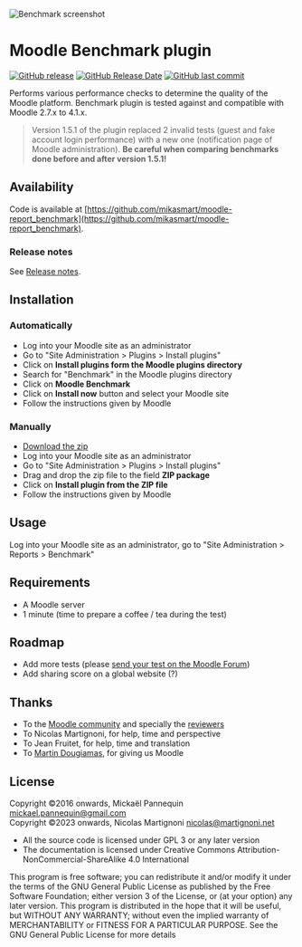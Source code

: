 ![Benchmark screenshot](https://github.com/mikasmart/moodle-report_benchmark/blob/master/screenshot.png)

# Moodle Benchmark plugin

[![GitHub release](https://img.shields.io/github/release/mikasmart/moodle-report_benchmark.svg)](https://github.com/mikasmart/moodle-report_benchmark/releases/latest)
[![GitHub Release Date](https://img.shields.io/github/release-date/mikasmart/moodle-report_benchmark.svg)](https://github.com/mikasmart/moodle-report_benchmark/releases/latest)
[![GitHub last commit](https://img.shields.io/github/last-commit/mikasmart/moodle-report_benchmark.svg)](https://github.com/mikasmart/moodle-report_benchmark/commits/)

Performs various performance checks to determine the quality of the Moodle platform. Benchmark plugin is tested against and compatible with Moodle 2.7.x to 4.1.x.

> Version 1.5.1 of the plugin replaced 2 invalid tests (guest and fake account login performance) with a new one (notification page of Moodle administration). __Be careful when comparing benchmarks done before and after version 1.5.1!__

## Availability

Code is available at [https://github.com/mikasmart/moodle-report_benchmark](https://github.com/mikasmart/moodle-report_benchmark).

### Release notes

See [Release notes](https://github.com/mikasmart/moodle-report_benchmark/blob/master/CHANGELOG.md).

## Installation

### Automatically

- Log into your Moodle site as an administrator
- Go to "Site Administration > Plugins > Install plugins"
- Click on __Install plugins form the Moodle plugins directory__
- Search for "Benchmark" in the Moodle plugins directory
- Click on __Moodle Benchmark__
- Click on __Install now__ button and select your Moodle site
- Follow the instructions given by Moodle

### Manually

- [Download the zip](https://github.com/mikasmart/moodle-report_benchmark/archive/master.zip)
- Log into your Moodle site as an administrator
- Go to "Site Administration > Plugins > Install plugins"
- Drag and drop the zip file to the field __ZIP package__
- Click on __Install plugin from the ZIP file__
- Follow the instructions given by Moodle

## Usage

Log into your Moodle site as an administrator, go to "Site Administration > Reports > Benchmark"

## Requirements

- A Moodle server
- 1 minute (time to prepare a coffee / tea during the test)

## Roadmap

- Add more tests (please [send your test on the Moodle Forum](https://moodle.org/mod/forum/discuss.php?d=335282))
- Add sharing score on a global website (?)

## Thanks

- To the [Moodle community](https://moodle.org/) and specially the [reviewers](https://moodle.org/mod/forum/discuss.php?d=335357)
- To Nicolas Martignoni, for help, time and perspective
- To Jean Fruitet, for help, time and translation
- To [Martin Dougiamas](https://en.wikipedia.org/wiki/Martin_Dougiamas), for giving us Moodle

## License

Copyright ©2016 onwards, Mickaël Pannequin <mickael.pannequin@gmail.com><br />
Copyright ©2023 onwards, Nicolas Martignoni <nicolas@martignoni.net>

- All the source code is licensed under GPL 3 or any later version
- The documentation is licensed under Creative Commons Attribution-NonCommercial-ShareAlike 4.0 International

This program is free software; you can redistribute it and/or modify it under the terms of the GNU General Public License as published by the Free Software Foundation; either version 3 of the License, or (at your option) any later version. This program is distributed in the hope that it will be useful, but WITHOUT ANY WARRANTY; without even the implied warranty of MERCHANTABILITY or FITNESS FOR A PARTICULAR PURPOSE. See the GNU General Public License for more details
